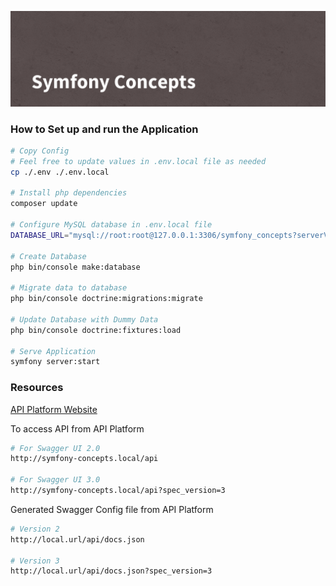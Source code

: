 ![Symfony Concepts](./assets/images/banner.png)

### How to Set up and run the Application
```bash
# Copy Config
# Feel free to update values in .env.local file as needed
cp ./.env ./.env.local

# Install php dependencies
composer update

# Configure MySQL database in .env.local file
DATABASE_URL="mysql://root:root@127.0.0.1:3306/symfony_concepts?serverVersion=5.7"

# Create Database
php bin/console make:database

# Migrate data to database
php bin/console doctrine:migrations:migrate
 
# Update Database with Dummy Data
php bin/console doctrine:fixtures:load 

# Serve Application
symfony server:start
```

### Resources

[API Platform Website](https://api-platform.com/)

To access API from API Platform

```bash
# For Swagger UI 2.0
http://symfony-concepts.local/api

# For Swagger UI 3.0
http://symfony-concepts.local/api?spec_version=3
```

Generated Swagger Config file from API Platform

```bash
# Version 2
http://local.url/api/docs.json

# Version 3
http://local.url/api/docs.json?spec_version=3
```